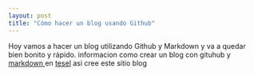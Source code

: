 ```yaml
---
layout: post
title: "Cómo hacer un blog usando Github"
---
```


Hoy vamos a hacer un blog utilizando Github y Markdown y va a quedar bien bonito y rápido.
informacion como crear un blog con gituhub y  [markdown ](https://markdown.es/sintaxis-markdown/) en [tesel](https://tesel.mx/de-cero-a-blog-en-cinco-minutos-github-pages-4252/) asi cree este sitio blog
